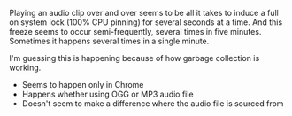 Playing an audio clip over and over seems to be all it takes to induce a full on system lock (100% CPU pinning) for several seconds at a time. And this freeze seems to occur semi-frequently, several times in five minutes. Sometimes it happens several times in a single minute.

I'm guessing this is happening because of how garbage collection is working.

- Seems to happen only in Chrome
- Happens whether using OGG or MP3 audio file
- Doesn't seem to make a difference where the audio file is sourced from